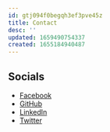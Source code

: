```yaml
---
id: gtj094f0begqh3ef3pve45z
title: Contact
desc: ''
updated: 1659490754337
created: 1655184940487
---
```

## Socials

- [Facebook](https://www.facebook.com/piktonus97m/)
- [GitHub](https://github.com/piktonus97m)
- [LinkedIn](https://www.linkedin.com/in/francisco-sanabria-almendarez-445584150/)
- [Twitter](https://twitter.com/piktonus97x)
